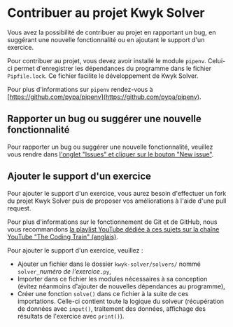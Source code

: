 # Contribuer au projet Kwyk Solver

Vous avez la possibilité de contribuer au projet en rapportant un bug, en suggérant une nouvelle fonctionnalité ou en ajoutant le support d'un exercice.

Pour contribuer au projet, vous devez avoir installé le module `pipenv`.
Celui-ci permet d'enregistrer les dépendances du programme dans le fichier
`Pipfile.lock`. Ce fichier facilite le développement de Kwyk Solver.

Pour plus d'informations sur `pipenv` rendez-vous à
[https://github.com/pypa/pipenv](https://github.com/pypa/pipenv).

## Rapporter un bug ou suggérer une nouvelle fonctionnalité

Pour rapporter un bug ou suggérer une nouvelle fonctionnalité, veuillez vous rendre dans [l'onglet "Issues" et cliquer sur le bouton "New issue"](https://github.com/younesaassila/kwyk-solver/issues/new/choose).

## Ajouter le support d'un exercice

Pour ajouter le support d'un exercice, vous aurez besoin d'effectuer un fork du projet Kwyk Solver puis de proposer vos améliorations à l'aide d'une pull request.

Pour plus d'informations sur le fonctionnement de Git et de GitHub, nous vous recommandons [la playlist YouTube dédiée à ces sujets sur la chaîne YouTube "The Coding Train" (anglais)](https://www.youtube.com/playlist?list=PLRqwX-V7Uu6ZF9C0YMKuns9sLDzK6zoiV).

Pour ajouter le support d'un exercice, veuillez :

- Ajouter un fichier dans le dossier `kwyk-solver/solvers/` nommé `solver_`_numéro de l'exercice_`.py`,
- Importer dans ce fichier les modules nécessaires à sa conception (évitez néanmoins d'ajouter de nouvelles dépendances au programme),
- Créer une fonction `solve()` dans ce fichier à la suite de ces importations. Celle-ci contient toute la logique du solveur (récupération de données avec `input()`, traitement des données, affichage des résultats de l'exercice avec `print()`).
